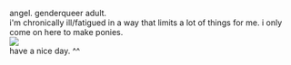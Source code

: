 angel. genderqueer adult.
<br>
i'm chronically ill/fatigued in a way that limits a lot of things for me.
i only come on here to make ponies.
<br>
<img src="https://files.catbox.moe/x0zck0.gif">
<br>
have a nice day. ^^
